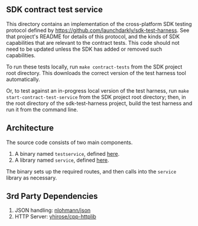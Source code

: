 ## SDK contract test service

This directory contains an implementation of the cross-platform SDK testing protocol defined by
https://github.com/launchdarkly/sdk-test-harness. See that project's README for details of this
protocol, and the kinds of SDK capabilities that are relevant to the contract tests. This code should
not need to be updated unless the SDK has added or removed such capabilities.

To run these tests locally, run `make contract-tests` from the SDK project root directory.
This downloads the correct version of the test harness tool automatically.

Or, to test against an in-progress local version of the test harness, run
`make start-contract-test-service` from the SDK project root directory; then, in the root directory of the sdk-test-harness project, build the test harness and run it from the command line.


## Architecture

The source code consists of two main components.

1. A binary named `testservice`, defined [here](main.cpp).
2. A library named `service`, defined [here](include/service.hpp).

The binary sets up the required routes, and then calls into the `service` library as necessary.

## 3rd Party Dependencies
1. JSON handling: [nlohmann/json](https://github.com/nlohmann/json)
2. HTTP Server: [yhirose/cpp-httplib](https://github.com/yhirose/cpp-httplib)
